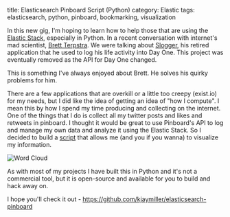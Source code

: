 title: Elasticsearch Pinboard Script (Python)
category: Elastic
tags: elasticsearch, python, pinboard, bookmarking, visualization

In this new gig, I'm hoping to learn how to help those that are using the [Elastic Stack](/elastic-0), especially in Python. In a recent conversation with internet's mad scientist, [Brett Terpstra](https://brettterpstra.net). We were talking about [Slogger](https://brettterpstra.com/projects/slogger/), his retired application that he used to log his life activity into Day One. This project was eventually removed as the API for Day One changed.

This is something I've always enjoyed about Brett. He solves his quirky problems for him.

There are a few applications that are overkill or a little too creepy (exist.io) for my needs, but I did like the idea of getting an idea of "how I compute". I mean this by how I spend my time producing and collecting on the internet. One of the things that I do is collect all my twitter posts and likes and retweets in pinboard. I thought it would be great to use Pinboard's API to log and manage my own data and analyze it using the Elastic Stack. So I decided to build a [script](https://github.com/kjaymiller/elasticsearch-pinboard) that allows me (and you if you wanna) to visualize my information.

![Word Cloud](https://ik.imagekit.io/cxazzw3yew/CleanShot_2020-10-21_at_18.40.49_2x_q7UEnmTnf.png)

As with most of my projects I have built this in Python and it's not a commercial tool, but it is open-source and available for you to build and hack away on. 

I hope you'll check it out - <https://github.com/kjaymiller/elasticsearch-pinboard>

